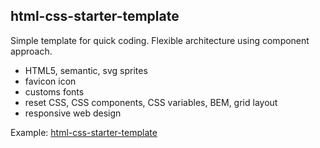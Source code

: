 ## html-css-starter-template

Simple template for quick coding. Flexible architecture using component approach.

- HTML5, semantic, svg sprites
- favicon icon
- customs fonts
- reset CSS, CSS components, CSS variables, BEM, grid layout
- responsive web design

Example: [html-css-starter-template](https://zion86.github.io/html-css-starter-template/index.html)
